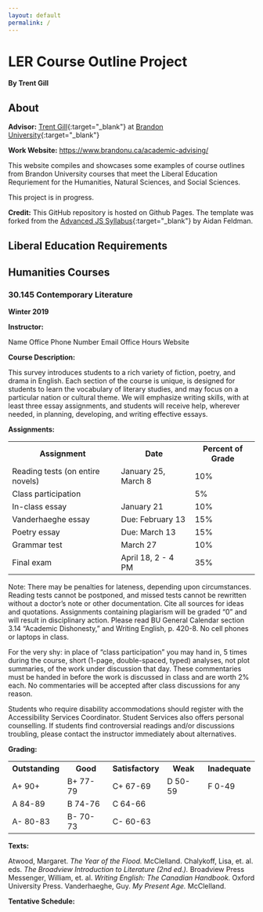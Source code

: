 ```yaml
---
layout: default
permalink: /
---
```


# LER Course Outline Project

**By Trent Gill**

## About

**Advisor:** [Trent Gill](http://trentgill.ca/){:target="_blank"} at [Brandon University](http://brandonu.ca/){:target="_blank"}

**Work Website:** https://www.brandonu.ca/academic-advising/

This website compiles and showcases some examples of course outlines from Brandon University courses that meet the Liberal Education Requriement for the Humanities, Natural Sciences, and Social Sciences.

This project is in progress. 

**Credit:** This GitHub repository is hosted on Github Pages. The template was forked from the [Advanced JS Syllabus](https://github.com/advanced-js/syllabus){:target="_blank"} by Aidan Feldman. 

## Liberal Education Requirements

## Humanities Courses

### 30.145 Contemporary Literature

**Winter 2019**

**Instructor:**

Name
Office
Phone Number
Email
Office Hours
Website

**Course Description:**

This survey introduces students to a rich variety of fiction, poetry, and drama in English. Each section of the course is unique, is designed for students to learn the vocabulary of literary studies, and may focus on a particular nation or cultural theme. We will emphasize writing skills, with at least three essay assignments, and students will receive help, wherever needed, in planning, developing, and writing effective essays.

**Assignments:**

<table>
  <tr>
    <th>Assignment</th>
    <th>Date</th>
    <th>Percent of Grade</th>
  </tr>
  <tr>
    <td>Reading tests (on entire novels)</td>
    <td>January 25, March 8</td>
    <td>10%</td>
  </tr>
  <tr>
    <td>Class participation</td>
    <td></td>
    <td>5%</td>
  </tr>
  <tr>
    <td>In-class essay</td>
    <td>January 21</td>
    <td>10%</td>
  </tr>
  <tr>
    <td>Vanderhaeghe essay</td>
    <td>Due: February 13</td>
    <td>15%</td>
  </tr>
  <tr>
    <td>Poetry essay</td>
    <td>Due: March 13</td>
    <td>15%</td>
  </tr>
  <tr>
    <td>Grammar test</td>
    <td>March 27</td>
    <td>10%</td>
  </tr>
  <tr>
    <td>Final exam</td>
    <td>April 18, 2 - 4 PM</td>
    <td>35%</td>
  </tr>
</table>
 
Note:  There may be penalties for lateness, depending upon circumstances.  Reading tests cannot be postponed, and missed tests cannot be rewritten without a doctor’s note or other documentation.  Cite all sources for ideas and quotations. Assignments containing plagiarism will be graded “0” and will result in disciplinary action.  Please read BU General Calendar section 3.14 “Academic Dishonesty,” and Writing English, p. 420-8.  No cell phones or laptops in class.

For the very shy:  in place of “class participation” you may hand in, 5 times during the course, short (1-page, double-spaced, typed) analyses, not plot summaries, of the work under discussion that day.  These commentaries must be handed in before the work is discussed in class and are worth 2% each.  No commentaries will be accepted after class discussions for any reason.  

Students who require disability accommodations should register with the Accessibility Services Coordinator.  Student Services also offers personal counselling. If students find controversial readings and/or discussions troubling, please contact the instructor immediately about alternatives.

**Grading:**

<table>
  <tr>
    <th>Outstanding</th>
    <th>Good</th>
    <th>Satisfactory</th>
    <th>Weak</th>
    <th><span style="font-weight:bold">Inadequate</span></th>
  </tr>
  <tr>
    <td>A+ 90+ </td>
    <td>B+ 77-79</td>
    <td>C+ 67-69</td>
    <td>D 50-59</td>
    <td>F 0-49</td>
  </tr>
  <tr>
    <td>A 84-89</td>
    <td>B 74-76</td>
    <td>C 64-66</td>
    <td></td>
    <td></td>
  </tr>
  <tr>
    <td>A- 80-83</td>
    <td>B- 70-73</td>
    <td>C- 60-63</td>
    <td></td>
    <td></td>
  </tr>
</table>

**Texts:**

Atwood, Margaret.  *The Year of the Flood.*  McClelland.
Chalykoff, Lisa, et. al. eds.  *The Broadview Introduction to Literature (2nd ed.).*  Broadview Press
Messenger, William, et. al.  *Writing English: The Canadian Handbook.*  Oxford University Press.
Vanderhaeghe, Guy.  *My Present Age.*  McClelland.
									               
**Tentative Schedule:**


